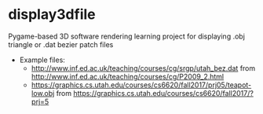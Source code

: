 # display3dfile
Pygame-based 3D software rendering learning project for displaying .obj triangle or .dat bezier patch files

* Example files:
  * http://www.inf.ed.ac.uk/teaching/courses/cg/srgp/utah_bez.dat from http://www.inf.ed.ac.uk/teaching/courses/cg/P2009_2.html
  * https://graphics.cs.utah.edu/courses/cs6620/fall2017/prj05/teapot-low.obj from https://graphics.cs.utah.edu/courses/cs6620/fall2017/?prj=5
